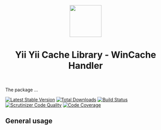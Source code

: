 <p align="center">
    <a href="https://github.com/yiisoft" target="_blank">
        <img src="https://avatars0.githubusercontent.com/u/993323" height="100px">
    </a>
    <h1 align="center">Yii Yii Cache Library - WinCache Handler</h1>
    <br>
</p>

The package ...

[![Latest Stable Version](https://poser.pugx.org/yiisoft/cache-wincache/v/stable.png)](https://packagist.org/packages/yiisoft/cache-wincache)
[![Total Downloads](https://poser.pugx.org/yiisoft/cache-wincache/downloads.png)](https://packagist.org/packages/yiisoft/cache-wincache)
[![Build Status](https://travis-ci.com/yiisoft/cache-wincache.svg?branch=master)](https://travis-ci.com/yiisoft/cache-wincache)
[![Scrutinizer Code Quality](https://scrutinizer-ci.com/g/yiisoft/cache-wincache/badges/quality-score.png?b=master)](https://scrutinizer-ci.com/g/yiisoft/cache-wincache/?branch=master)
[![Code Coverage](https://scrutinizer-ci.com/g/yiisoft/cache-wincache/badges/coverage.png?b=master)](https://scrutinizer-ci.com/g/yiisoft/cache-wincache/?branch=master)

## General usage

